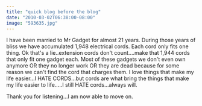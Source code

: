 ```yaml
---
title: "quick blog before the blog"
date: "2010-03-02T06:38:00-08:00"
image: "593635.jpg"
---
```


I have been married to Mr Gadget for almost 21 years. During those years of bliss we have accumulated 1,948 electrical cords. Each cord only fits one thing. Ok that's a lie..extension cords don't count....make that 1,944 cords that only fit one gadget each. Most of these gadgets we don't even own anymore OR they no longer work OR they are dead because for some reason we can't find the cord that charges them.
I love things that make my life easier...I HATE CORDS...but cords are what bring the things that make my life easier to life.....I still HATE cords...always will.

Thank you for listening...I am now able to move on.